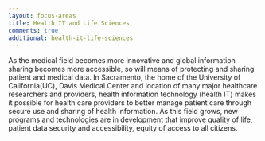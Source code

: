 ```yaml
---
layout: focus-areas
title: Health IT and Life Sciences
comments: true
additional: health-it-life-sciences
---
```


As the medical field becomes more innovative and global information sharing becomes more accessible, so will means of protecting and sharing patient and medical data. In Sacramento, the home of the University of California(UC), Davis Medical Center and location of many major healthcare researchers and providers, health information technology (health IT) makes it possible for health care providers to better manage patient care through secure use and sharing of health information. As this field grows, new programs and technologies are in development that improve quality of life, patient data security and accessibility, equity of access to all citizens.
